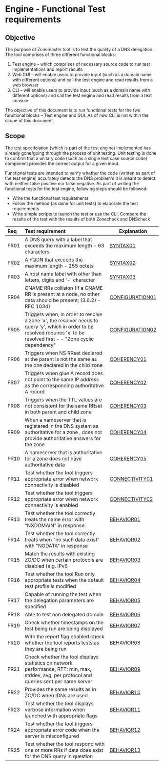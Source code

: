 Engine - Functional Test requirements
======================================

Objective
----------
The purpose of Zonemaster tool is to test the quality of a DNS delegation.
The tool comprises of three different functional blocks: 
   1. Test engine – which comprises of necessary source code to run test
implementations and report results
   2. Web GUI – will enable users to provide input (such as a domain name 
with different options) and call the test engine and read results from a web
browser
   3. CLI – will enable users to provide input (such as a domain name with
different options) and call the test engine and read results from a text
console

The objective of this document is to run functional tests for the two
functional blocks – Test engine and GUI. As of now CLI is not within the
scope of this document.

Scope
------

The test specifciation (which is part of the test engine) implemented has already
gone/going through the process of unit testing. Unit testing is done to
confirm that a unitary code (such as a single test case source code)
component provides the correct output for a given input. 

Functional tests are intended to verify whether the code (written as part of
the test engine) accurately detects the DNS problem's it is meant to detect
with neither false positive nor false negative. As part of writing the
functional tests for the test engine, following steps should be followed:
   * Write the functional test requirements
   * Follow the method (as done for unit tests) to elaborate the test
   requirements
   * Write simple scripts to launch the test or use the CLI.  Compare the 
   results of the test with the results of both Zonecheck and DNScheck


|Req| Test requirement                           |Explanation|
|:--|:-------------------------------------------|-----------|
|FR01|A DNS query with a label that exceeds the maximum length - 63 characters|[SYNTAX01](../specifications/functional-tests/Syntax-TP/syntax01.md)|
|FR02|A FQDN that exceeds the maximum length - 255 octets|[SYNTAX02](../specifications/functional-tests/Syntax-TP/syntax02.md)|
|FR03|A host name label with other than letters, digits and '-' character|[SYNTAX03](../specifications/functional-tests/Syntax-TP/syntax03.md)|
|FR04|CNAME RRs collision (If a CNAME RR is present at a node, no other data should be present; (3.6.2) - RFC 1034) |[CONFIGURATION01](../specifications/functional-tests/Configuration-TP/configuration01.md)|
|FR05|Triggers when, in order to resolve a zone 'x', the resolver needs to query 'y', which in order to be resolved requires 'x' to be resolved first - - "Zone cyclic dependency"|[CONFIGURATION02](../specifications/functional-tests/Configuration-TP/configuration02.md)|
|FR06|Triggers when NS RRset declared at the parent is not the same as the one declared in the child zone|[COHERENCY01](../specifications/functional-tests/COHERENCY-TP/coherency01.md)|
|FR07|Triggers when glue A record does not point to the same IP address as the corresponding authoritative A record|[COHERENCY02](../specifications/functional-tests/COHERENCY-TP/coherency02.md)|
|FR08|Triggers when the TTL values are not consistent for the same RRset in both parent and child zone|[COHERENCY03](../specifications/functional-tests/COHERENCY-TP/coherency03.md)|
|FR09|When a nameserver that is registered in the DNS system as authoritative for a zone , does not provide authoritative answers for the zone |[COHERENCY04](../specifications/functional-tests/COHERENCY-TP/coherency04.md)|
|FR10|A nameserver that is authoritative for a zone does not have authoritative data|[COHERENCY05](../specifications/functional-tests/COHERENCY-TP/coherency05.md)|
|FR11|Test whether the tool triggers appropriate error when network connectivity is disabled|[CONNECTIVITY01](../specifications/functional-tests/CONNECTIVITY-TP/connectivity01.md)|
|FR12|Test whether the tool triggers appropriate error when network connectivity is enabled|[CONNECTIVITY02](../specifications/functional-tests/CONNECTIVITY-TP/connectivity02.md)|
|FR13|Test whether the tool correctly treats the name error with "NXDOMAIN" in response|[BEHAVIOR01](../specifications/functional-tests/BEHAVIOR-TP/behavior01.md)|
|FR14|Test whether the tool correctly treats when "no such data exist"  with "NODATA" in response|[BEHAVIOR02](../specifications/functional-tests/BEHAVIOR-TP/behavior02.md)|
|FR15|Match the results with existing ZC/DC when certain protocols are disabled (e.g. IPv6|[BEHAVIOR03](../specifications/functional-tests/BEHAVIOR-TP/behavior03.md)|
|FR16|Test whether the tool Run only appropriate tests when the default test profile is modified|[BEHAVIOR04](../specifications/functional-tests/BEHAVIOR-TP/behavior04.md)|
|FR17|Capable of running the test when the delegation parameters are specified|[BEHAVIOR05](../specifications/functional-tests/BEHAVIOR-TP/behavior05.md)|
|FR18|Able to test non delegated domain|[BEHAVIOR06](../specifications/functional-tests/BEHAVIOR-TP/behavior06.md)|
|FR19|Check whether timestamps on the test being run are being displayed|[BEHAVIOR07](../specifications/functional-tests/BEHAVIOR-TP/behavior07.md)|
|FR20|With the report flag enabled check whether the tool reports tests as they are being run|[BEHAVIOR08](../specifications/functional-tests/BEHAVIOR-TP/behavior08.md)|
|FR21|Check whether the tool displays statistics on network performance, RTT: min, max, stddev, avg, per protocol and queries sent per name server|[BEHAVIOR09](../specifications/functional-tests/BEHAVIOR-TP/behavior09.md)|
|FR22|Provides the same results as in ZC/DC when IDNs are used|[BEHAVIOR10](../specifications/functional-tests/BEHAVIOR-TP/behavior10.md)|
|FR23|Test whether the tool displays verbose information when launched with appropriate flags|[BEHAVIOR11](../specifications/functional-tests/BEHAVIOR-TP/behavior11.md)|
|FR24|Test whether the tool triggers appropriate error code when the server is misconfigured|[BEHAVIOR12](../specifications/functional-tests/BEHAVIOR-TP/behavior12.md)|
|FR25|Test whether the tool respond with one or more RRs if data does exist for the DNS query in question|[BEHAVIOR13](../specifications/functional-tests/BEHAVIOR-TP/behavior13.md)|

